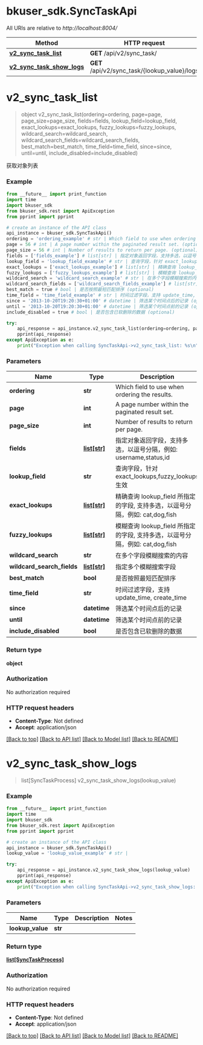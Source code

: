# bkuser_sdk.SyncTaskApi

All URIs are relative to *http://localhost:8004/*

Method | HTTP request | Description
------------- | ------------- | -------------
[**v2_sync_task_list**](SyncTaskApi.md#v2_sync_task_list) | **GET** /api/v2/sync_task/ | 
[**v2_sync_task_show_logs**](SyncTaskApi.md#v2_sync_task_show_logs) | **GET** /api/v2/sync_task/{lookup_value}/logs | 

# **v2_sync_task_list**
> object v2_sync_task_list(ordering=ordering, page=page, page_size=page_size, fields=fields, lookup_field=lookup_field, exact_lookups=exact_lookups, fuzzy_lookups=fuzzy_lookups, wildcard_search=wildcard_search, wildcard_search_fields=wildcard_search_fields, best_match=best_match, time_field=time_field, since=since, until=until, include_disabled=include_disabled)



获取对象列表

### Example
```python
from __future__ import print_function
import time
import bkuser_sdk
from bkuser_sdk.rest import ApiException
from pprint import pprint

# create an instance of the API class
api_instance = bkuser_sdk.SyncTaskApi()
ordering = 'ordering_example' # str | Which field to use when ordering the results. (optional)
page = 56 # int | A page number within the paginated result set. (optional)
page_size = 56 # int | Number of results to return per page. (optional)
fields = ['fields_example'] # list[str] | 指定对象返回字段，支持多选，以逗号分隔，例如: username,status,id (optional)
lookup_field = 'lookup_field_example' # str | 查询字段，针对 exact_lookups,fuzzy_lookups 生效 (optional)
exact_lookups = ['exact_lookups_example'] # list[str] | 精确查询 lookup_field 所指定的字段, 支持多选，以逗号分隔，例如: cat,dog,fish (optional)
fuzzy_lookups = ['fuzzy_lookups_example'] # list[str] | 模糊查询 lookup_field 所指定的字段, 支持多选，以逗号分隔，例如: cat,dog,fish (optional)
wildcard_search = 'wildcard_search_example' # str | 在多个字段模糊搜索的内容 (optional)
wildcard_search_fields = ['wildcard_search_fields_example'] # list[str] | 指定多个模糊搜索字段 (optional)
best_match = true # bool | 是否按照最短匹配排序 (optional)
time_field = 'time_field_example' # str | 时间过滤字段，支持 update_time, create_time (optional)
since = '2013-10-20T19:20:30+01:00' # datetime | 筛选某个时间点后的记录 (optional)
until = '2013-10-20T19:20:30+01:00' # datetime | 筛选某个时间点前的记录 (optional)
include_disabled = true # bool | 是否包含已软删除的数据 (optional)

try:
    api_response = api_instance.v2_sync_task_list(ordering=ordering, page=page, page_size=page_size, fields=fields, lookup_field=lookup_field, exact_lookups=exact_lookups, fuzzy_lookups=fuzzy_lookups, wildcard_search=wildcard_search, wildcard_search_fields=wildcard_search_fields, best_match=best_match, time_field=time_field, since=since, until=until, include_disabled=include_disabled)
    pprint(api_response)
except ApiException as e:
    print("Exception when calling SyncTaskApi->v2_sync_task_list: %s\n" % e)
```

### Parameters

Name | Type | Description  | Notes
------------- | ------------- | ------------- | -------------
 **ordering** | **str**| Which field to use when ordering the results. | [optional] 
 **page** | **int**| A page number within the paginated result set. | [optional] 
 **page_size** | **int**| Number of results to return per page. | [optional] 
 **fields** | [**list[str]**](str.md)| 指定对象返回字段，支持多选，以逗号分隔，例如: username,status,id | [optional] 
 **lookup_field** | **str**| 查询字段，针对 exact_lookups,fuzzy_lookups 生效 | [optional] 
 **exact_lookups** | [**list[str]**](str.md)| 精确查询 lookup_field 所指定的字段, 支持多选，以逗号分隔，例如: cat,dog,fish | [optional] 
 **fuzzy_lookups** | [**list[str]**](str.md)| 模糊查询 lookup_field 所指定的字段, 支持多选，以逗号分隔，例如: cat,dog,fish | [optional] 
 **wildcard_search** | **str**| 在多个字段模糊搜索的内容 | [optional] 
 **wildcard_search_fields** | [**list[str]**](str.md)| 指定多个模糊搜索字段 | [optional] 
 **best_match** | **bool**| 是否按照最短匹配排序 | [optional] 
 **time_field** | **str**| 时间过滤字段，支持 update_time, create_time | [optional] 
 **since** | **datetime**| 筛选某个时间点后的记录 | [optional] 
 **until** | **datetime**| 筛选某个时间点前的记录 | [optional] 
 **include_disabled** | **bool**| 是否包含已软删除的数据 | [optional] 

### Return type

**object**

### Authorization

No authorization required

### HTTP request headers

 - **Content-Type**: Not defined
 - **Accept**: application/json

[[Back to top]](#) [[Back to API list]](../README.md#documentation-for-api-endpoints) [[Back to Model list]](../README.md#documentation-for-models) [[Back to README]](../README.md)

# **v2_sync_task_show_logs**
> list[SyncTaskProcess] v2_sync_task_show_logs(lookup_value)



### Example
```python
from __future__ import print_function
import time
import bkuser_sdk
from bkuser_sdk.rest import ApiException
from pprint import pprint

# create an instance of the API class
api_instance = bkuser_sdk.SyncTaskApi()
lookup_value = 'lookup_value_example' # str | 

try:
    api_response = api_instance.v2_sync_task_show_logs(lookup_value)
    pprint(api_response)
except ApiException as e:
    print("Exception when calling SyncTaskApi->v2_sync_task_show_logs: %s\n" % e)
```

### Parameters

Name | Type | Description  | Notes
------------- | ------------- | ------------- | -------------
 **lookup_value** | **str**|  | 

### Return type

[**list[SyncTaskProcess]**](SyncTaskProcess.md)

### Authorization

No authorization required

### HTTP request headers

 - **Content-Type**: Not defined
 - **Accept**: application/json

[[Back to top]](#) [[Back to API list]](../README.md#documentation-for-api-endpoints) [[Back to Model list]](../README.md#documentation-for-models) [[Back to README]](../README.md)

